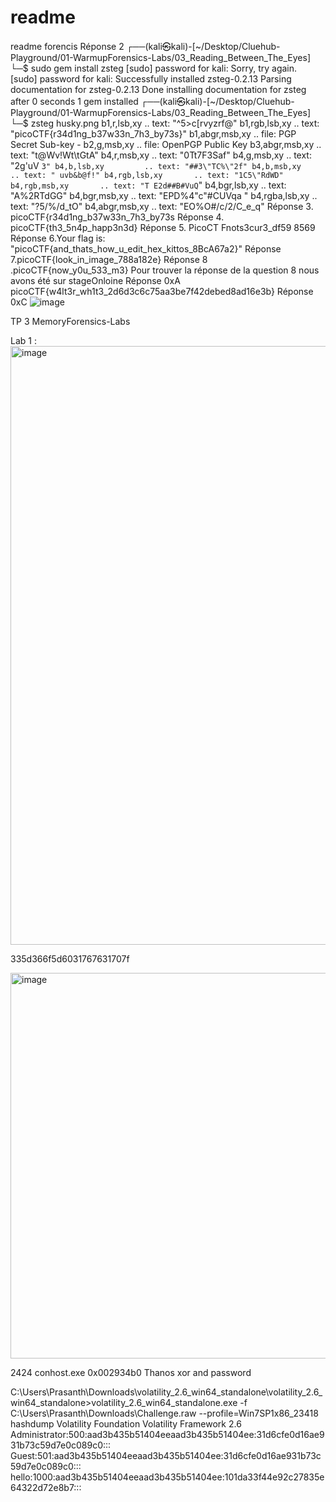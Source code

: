 # readme
readme forencis
Réponse 2
┌──(kali㉿kali)-[~/Desktop/Cluehub-Playground/01-WarmupForensics-Labs/03_Reading_Between_The_Eyes]
└─$ sudo gem install zsteg
[sudo] password for kali: 
Sorry, try again.
[sudo] password for kali: 
Successfully installed zsteg-0.2.13
Parsing documentation for zsteg-0.2.13
Done installing documentation for zsteg after 0 seconds
1 gem installed
┌──(kali㉿kali)-[~/Desktop/Cluehub-Playground/01-WarmupForensics-Labs/03_Reading_Between_The_Eyes]
└─$ zsteg husky.png
b1,r,lsb,xy         .. text: "^5>c[rvyzrf@"
b1,rgb,lsb,xy       .. text: "picoCTF{r34d1ng_b37w33n_7h3_by73s}"
b1,abgr,msb,xy      .. file: PGP Secret Sub-key -
b2,g,msb,xy         .. file: OpenPGP Public Key
b3,abgr,msb,xy      .. text: "t@Wv!Wt\tGtA"
b4,r,msb,xy         .. text: "0Tt7F3Saf"
b4,g,msb,xy         .. text: "2g'uV `3"
b4,b,lsb,xy         .. text: "##3\"TC%\"2f"
b4,b,msb,xy         .. text: " uvb&b@f!"
b4,rgb,lsb,xy       .. text: "1C5\"RdWD"
b4,rgb,msb,xy       .. text: "T E2d##B#VuQ`"
b4,bgr,lsb,xy       .. text: "A%2RTdGG"
b4,bgr,msb,xy       .. text: "EPD%4\"c\"#CUVqa "
b4,rgba,lsb,xy      .. text: "?5/%/d_tO"
b4,abgr,msb,xy      .. text: "EO%O#/c/2/C_e_q"
Réponse 3. picoCTF{r34d1ng_b37w33n_7h3_by73s
Réponse 4. picoCTF{th3_5n4p_happ3n3d}
Réponse 5. PicoCT Fnots3cur3_df59 8569
Réponse 6.Your flag is: "picoCTF{and_thats_how_u_edit_hex_kittos_8BcA67a2}"
Réponse 7.picoCTF{look_in_image_788a182e}
Réponse 8 .picoCTF{now_y0u_533_m3}
Pour trouver la réponse de la question 8 nous avons été sur stageOnloine
Réponse 0xA picoCTF{w4lt3r_wh1t3_2d6d3c6c75aa3be7f42debed8ad16e3b}
Réponse 0xC ![image](https://github.com/user-attachments/assets/29052c40-9368-49ab-8017-d7f677e45aad)





TP 3 MemoryForensics-Labs

Lab 1 : 
<img width="958" alt="image" src="https://github.com/user-attachments/assets/f37f2e4d-5294-4174-bbb2-82122210b3c6" />

335d366f5d6031767631707f

<img width="617" alt="image" src="https://github.com/user-attachments/assets/bc375b93-cf97-4f28-9378-f9fb344eb6c2" />

2424 conhost.exe          0x002934b0 Thanos                         xor and password

C:\Users\Prasanth\Downloads\volatility_2.6_win64_standalone\volatility_2.6_win64_standalone>volatility_2.6_win64_standalone.exe -f C:\Users\Prasanth\Downloads\Challenge.raw --profile=Win7SP1x86_23418 hashdump
Volatility Foundation Volatility Framework 2.6
Administrator:500:aad3b435b51404eeaad3b435b51404ee:31d6cfe0d16ae931b73c59d7e0c089c0:::
Guest:501:aad3b435b51404eeaad3b435b51404ee:31d6cfe0d16ae931b73c59d7e0c089c0:::
hello:1000:aad3b435b51404eeaad3b435b51404ee:101da33f44e92c27835e64322d72e8b7:::



